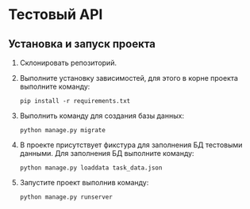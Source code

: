 # Тестовый API

## Установка и запуск проекта

1. Склонировать репозиторий.

2. Выполните установку зависимостей, для этого в корне проекта выполните команду:

   `pip install -r requirements.txt`

3. Выполнить команду для создания базы данных:

   `python manage.py migrate`

4. В проекте присутствует фикстура для заполнения БД тестовыми данными. 
   Для заполнения БД выполните команду:
   
   `python manage.py loaddata task_data.json`

5. Запустите проект выполнив команду:

   `python manage.py runserver`
